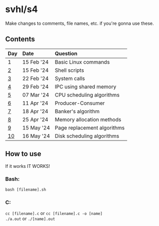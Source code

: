 # svhl/s4

Make changes to comments, file names, etc. if you're gonna use these.

## Contents

| Day                                               | Date      | Question                      |
| :-                                                | :-        | :-                            |
| 1                                                 | 15 Feb '24| Basic Linux commands          |
| [2](https://github.com/svhl/s4/tree/main/day-02)  | 15 Feb '24| Shell scripts                 |
| [3](https://github.com/svhl/s4/tree/main/day-03)  | 22 Feb '24| System calls                  |
| [4](https://github.com/svhl/s4/tree/main/day-04)  | 29 Feb '24| IPC using shared memory       |
| [5](https://github.com/svhl/s4/tree/main/day-05)  | 07 Mar '24| CPU scheduling algorithms     |
| [6](https://github.com/svhl/s4/tree/main/day-06)  | 11 Apr '24| Producer-Consumer             |
| [7](https://github.com/svhl/s4/tree/main/day-07)  | 18 Apr '24| Banker's algorithm            |
| [8](https://github.com/svhl/s4/tree/main/day-08)  | 25 Apr '24| Memory allocation methods     |
| [9](https://github.com/svhl/s4/tree/main/day-09)  | 15 May '24| Page replacement algorithms   |
| [10](https://github.com/svhl/s4/tree/main/day-10) | 16 May '24| Disk scheduling algorithms    |

## How to use

If it works IT WORKS!

### Bash:

`bash [filename].sh`

### C:

`cc [filename].c` or `cc [filename].c -o [name]`\
`./a.out` or `./[name].out`
